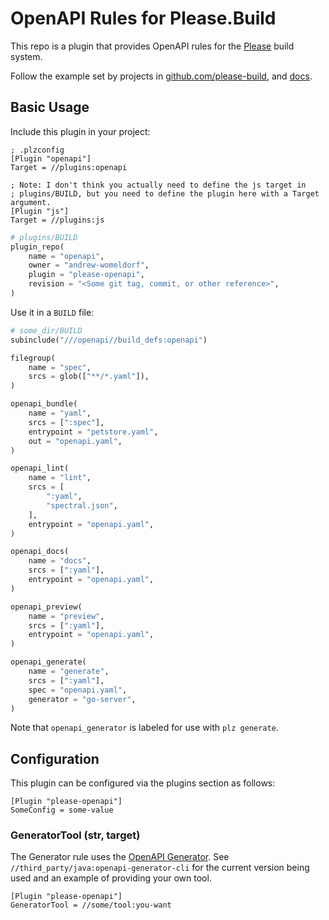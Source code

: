 # OpenAPI Rules for Please.Build

This repo is a plugin that provides OpenAPI rules for the
[Please](https://please.build) build system.

Follow the example set by projects in
[github.com/please-build](https://github.com/please-build), and
[docs](https://please.build/config.html#plugindefinition).

## Basic Usage

Include this plugin in your project:

```
; .plzconfig
[Plugin "openapi"]
Target = //plugins:openapi

; Note: I don't think you actually need to define the js target in
; plugins/BUILD, but you need to define the plugin here with a Target argument.
[Plugin "js"]
Target = //plugins:js
```

```python
# plugins/BUILD
plugin_repo(
    name = "openapi",
    owner = "andrew-womeldorf",
    plugin = "please-openapi",
    revision = "<Some git tag, commit, or other reference>",
)
```

Use it in a `BUILD` file:

```python
# some_dir/BUILD
subinclude("///openapi//build_defs:openapi")

filegroup(
    name = "spec",
    srcs = glob(["**/*.yaml"]),
)

openapi_bundle(
    name = "yaml",
    srcs = [":spec"],
    entrypoint = "petstore.yaml",
    out = "openapi.yaml",
)

openapi_lint(
    name = "lint",
    srcs = [
        ":yaml",
        "spectral.json",
    ],
    entrypoint = "openapi.yaml",
)

openapi_docs(
    name = "docs",
    srcs = [":yaml"],
    entrypoint = "openapi.yaml",
)

openapi_preview(
    name = "preview",
    srcs = [":yaml"],
    entrypoint = "openapi.yaml",
)

openapi_generate(
    name = "generate",
    srcs = [":yaml"],
    spec = "openapi.yaml",
    generator = "go-server",
)
```

Note that `openapi_generator` is labeled for use with `plz generate`.

## Configuration

This plugin can be configured via the plugins section as follows:

```
[Plugin "please-openapi"]
SomeConfig = some-value
```

### GeneratorTool (str, target)

The Generator rule uses the [OpenAPI
Generator](https://openapi-generator.tech/). See
`//third_party/java:openapi-generator-cli` for the current version being used
and an example of providing your own tool.

```
[Plugin "please-openapi"]
GeneratorTool = //some/tool:you-want
```
